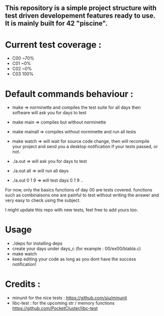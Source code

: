 ## This repository is a simple project structure with test driven developement features ready to use. It is mainly built for 42 "piscine".

# Current test coverage :

- C00 ~70%
- C01 ~0%
- C02 ~0%
- C03 100%

# Default commands behaviour : 

 - make   => norminette and compiles the test suite for all days then software will ask you for days to test 
 - make main   => compiles but without norminette
 - make mainall => compiles without norminette and run all tests
 - make watch => will wait for source code change, then will recompile your project and send you a desktop notification if your tests passed, or not.


 - ./a.out => will ask you for days to test 
 - ./a.out all => will run all days 
 - ./a.out 0 1 9 => will test days 0 1 9 ..

For now, only the basics functions of day 00 are tests covered. functions such as combinaisons one are painful to test without writing the answer and very easy to check using the subject. 

I might update this repo with new tests, feel free to add yours too.

# Usage 
 - ./deps for installing deps
 - create your days under days_c (for example : 00/ex00/blabla.c)
 - make watch
 - keep editing your code as long as you dont have the success notification!

# Credits : 
 - minunit for the nice tests : https://github.com/siu/minunit
 - libc-test : for the upcoming str / memory functions https://github.com/PocketCluster/libc-test
